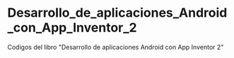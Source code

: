 # Desarrollo_de_aplicaciones_Android_con_App_Inventor_2
Codigos del libro "Desarrollo de aplicaciones Android con App Inventor 2"   
